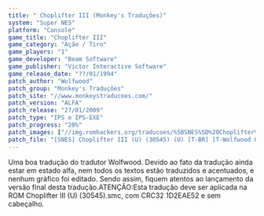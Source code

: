 ```yaml
---
title: " Choplifter III (Monkey's Traduções)"
system: "Super NES"
platform: "Console"
game_title: "Choplifter III"
game_category: "Ação / Tiro"
game_players: "1"
game_developer: "Beam Software"
game_publisher: "Victor Interactive Software"
game_release_date: "??/01/1994"
patch_author: "Wolfwood"
patch_group: "Monkey's Traduções"
patch_site: "//www.monkeystraducoes.com/"
patch_version: "ALFA"
patch_release: "27/01/2009"
patch_type: "IPS e IPS-EXE"
patch_progress: "20%"
patch_images: ["//img.romhackers.org/traducoes/%5BSNES%5D%20Choplifter%20III%20-%20Monkey's%20Tradu%C3%A7%C3%B5es%20-%201.png","//img.romhackers.org/traducoes/%5BSNES%5D%20Choplifter%20III%20-%20Monkey's%20Tradu%C3%A7%C3%B5es%20-%202.png","//img.romhackers.org/traducoes/%5BSNES%5D%20Choplifter%20III%20-%20Monkey's%20Tradu%C3%A7%C3%B5es%20-%203.png"]
patch_file: "[SNES] Choplifter III (U) (30545) (U) [T-BR] [T-Wolfwood G-Monkey's Traduções] [V-ALFA P-20% A-2009].rar"
---
```

Uma boa tradução do tradutor Wolfwood. Devido ao fato da tradução ainda estar em estado alfa, nem todos os textos estão traduzidos e acentuados, e nenhum gráfico foi editado. Sendo assim, fiquem atentos ao lançamento da versão final desta tradução.ATENÇÃO:Esta tradução deve ser aplicada na ROM Choplifter III (U) (30545).smc, com CRC32 1D2EAE52 e sem cabeçalho.